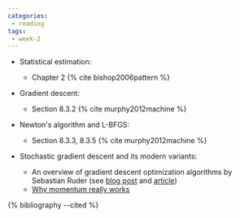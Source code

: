 ```yaml
---
categories:
 - reading
tags:
 - week-2
---
```


- Statistical estimation:
  - Chapter 2 {% cite bishop2006pattern %}

- Gradient descent:
  - Section 8.3.2 {% cite murphy2012machine %}

- Newton's algorithm and L-BFGS:
  - Section 8.3.3,  8.3.5 {% cite murphy2012machine %}

- Stochastic gradient descent and its modern variants:
  - An overview of gradient descent optimization algorithms by Sebastian Ruder (see [blog post](http://ruder.io/optimizing-gradient-descent/) and [article](https://arxiv.org/pdf/1609.04747.pdf))
  - [Why momentum really works](https://distill.pub/2017/momentum/)
  


{% bibliography --cited %}

